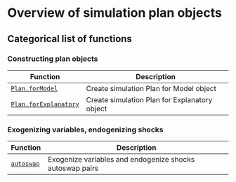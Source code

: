 
# Overview of simulation plan objects


## Categorical list of functions 

### Constructing plan objects 

Function | Description 
---|---
[`Plan.forModel`](forModel.md)                               | Create simulation Plan for Model object
[`Plan.forExplanatory`](forExplanatory.md)                   | Create simulation Plan for Explanatory object


### Exogenizing variables, endogenizing shocks

Function | Description 
---|---
[`autoswap`](autoswap.md)                                    | Exogenize variables and endogenize shocks autoswap pairs

